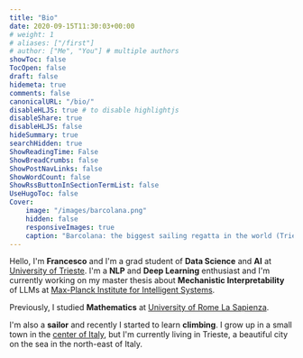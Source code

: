 ```yaml
---
title: "Bio"
date: 2020-09-15T11:30:03+00:00
# weight: 1
# aliases: ["/first"]
# author: ["Me", "You"] # multiple authors
showToc: false
TocOpen: false
draft: false
hidemeta: true
comments: false
canonicalURL: "/bio/"
disableHLJS: true # to disable highlightjs
disableShare: true
disableHLJS: false
hideSummary: true
searchHidden: true
ShowReadingTime: False
ShowBreadCrumbs: false
ShowPostNavLinks: false
ShowWordCount: false
ShowRssButtonInSectionTermList: false
UseHugoToc: false
Cover:
    image: "/images/barcolana.png"
    hidden: false
    responsiveImages: true	
    caption: "Barcolana: the biggest sailing regatta in the world (Trieste, Italy)"
---
```


 Hello, I'm **Francesco** and I'm a grad student of **Data Science** and **AI** at [University of Trieste](https://dssc.units.it/).
 I'm a **NLP** and **Deep Learning** enthusiast and I'm currently working on my master thesis about **Mechanistic Interpretability** of LLMs at [Max-Planck Institute for Intelligent Systems](https://www.is.mpg.de/).

 Previously, I studied  **Mathematics** at [University of Rome La Sapienza](https://www.mat.uniroma1.it). 

 I'm also a **sailor** and recently I started to learn **climbing**. I grow up in a small town in the [center of Italy](https://en.wikipedia.org/wiki/Viterbo), but I'm currently living in Trieste, a beautiful city on the sea in the north-east of Italy.